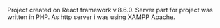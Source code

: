 Project created on React framework v.8.6.0.
Server part for project was written in PHP.
As http server i was using XAMPP Apache.
